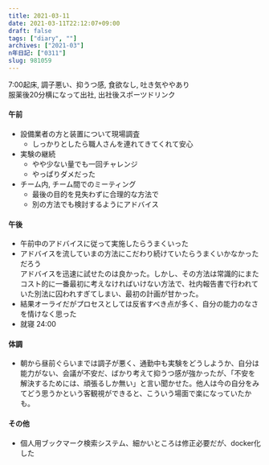 ```yaml
---
title: 2021-03-11
date: 2021-03-11T22:12:07+09:00
draft: false
tags: ["diary", ""]
archives: ["2021-03"]
n年日記: ["0311"]
slug: 981059
---
```

7:00起床, 調子悪い、抑うつ感, 食欲なし, 吐き気ややあり  
服薬後20分横になって出社, 出社後スポーツドリンク
#### 午前
- 設備業者の方と装置について現場調査
  - しっかりとしたら職人さんを連れてきてくれて安心
- 実験の継続
  - やや少ない量でも一回チャレンジ
  - やっぱりダメだった
- チーム内, チーム間でのミーティング
  - 最後の目的を見失わずに合理的な方法で
  - 別の方法でも検討するようにアドバイス
#### 午後
- 午前中のアドバイスに従って実施したらうまくいった
- アドバイスを流していまの方法にこだわり続けていたらうまくいかなかっただろう  
アドバイスを迅速に試せたのは良かった。しかし、その方法は常識的にまたコスト的に一番最初に考えなければいけない方法で、社内報告書で行われていた別法に囚われすぎてしまい、最初の計画が甘かった。
- 結果オーライだがプロセスとしては反省すべき点が多く、自分の能力のなさを情けなく思った
- 就寝 24:00
#### 体調
- 朝から昼前ぐらいまでは調子が悪く、通勤中も実験をどうしようか、自分は能力がない、会議が不安だ、ばかり考えて抑うつ感が強かったが、「不安を解決するためには、頑張るしか無い」と言い聞かせた。他人は今の自分をみてどう思うかという客観視ができると、こういう場面で楽になっていたかも。
#### その他
- 個人用ブックマーク検索システム、細かいところは修正必要だが、docker化した